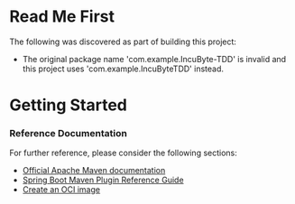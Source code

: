 # Read Me First
The following was discovered as part of building this project:

* The original package name 'com.example.IncuByte-TDD' is invalid and this project uses 'com.example.IncuByteTDD' instead.

# Getting Started

### Reference Documentation
For further reference, please consider the following sections:

* [Official Apache Maven documentation](https://maven.apache.org/guides/index.html)
* [Spring Boot Maven Plugin Reference Guide](https://docs.spring.io/spring-boot/docs/3.2.2/maven-plugin/reference/html/)
* [Create an OCI image](https://docs.spring.io/spring-boot/docs/3.2.2/maven-plugin/reference/html/#build-image)

